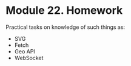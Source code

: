 # Module 22. Homework

Practical tasks on knowledge of such things as:
- SVG
- Fetch
- Geo API
- WebSocket
